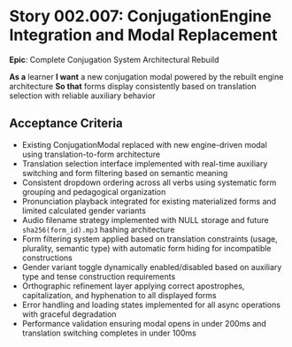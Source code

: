 # Story 002.007: ConjugationEngine Integration and Modal Replacement

**Epic**: Complete Conjugation System Architectural Rebuild

**As a** learner
**I want** a new conjugation modal powered by the rebuilt engine architecture
**So that** forms display consistently based on translation selection with reliable auxiliary behavior

## Acceptance Criteria
- Existing ConjugationModal replaced with new engine-driven modal using translation-to-form architecture
- Translation selection interface implemented with real-time auxiliary switching and form filtering based on semantic meaning
- Consistent dropdown ordering across all verbs using systematic form grouping and pedagogical organization
- Pronunciation playback integrated for existing materialized forms and limited calculated gender variants
- Audio filename strategy implemented with NULL storage and future `sha256(form_id).mp3` hashing architecture
- Form filtering system applied based on translation constraints (usage, plurality, semantic type) with automatic form hiding for incompatible constructions
- Gender variant toggle dynamically enabled/disabled based on auxiliary type and tense construction requirements
- Orthographic refinement layer applying correct apostrophes, capitalization, and hyphenation to all displayed forms
- Error handling and loading states implemented for all async operations with graceful degradation
- Performance validation ensuring modal opens in under 200ms and translation switching completes in under 100ms
